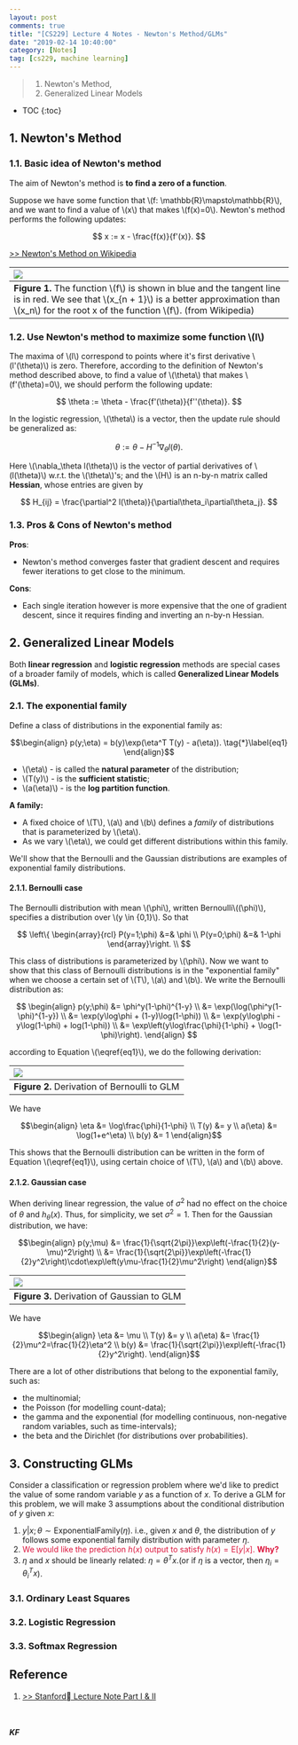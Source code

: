 ```yaml
---
layout: post
comments: true
title: "[CS229] Lecture 4 Notes - Newton's Method/GLMs"
date: "2019-02-14 10:40:00"
category: [Notes]
tag: [cs229, machine learning]
---
```


> 1. Newton's Method,
> 2. Generalized Linear Models

* TOC
{:toc}

<!--more-->

## 1. Newton's Method
### 1.1. Basic idea of Newton's method
The aim of Newton's method is **to find a zero of a function**.

Suppose we have some function that \\(f: \mathbb{R}\mapsto\mathbb{R}\\), and we want to find a value of \\(x\\) that makes \\(f(x)=0\\). Newton's method performs the following updates:

$$
x := x - \frac{f(x)}{f'(x)}.
$$

[>> Newton's Method on Wikipedia](https://en.wikipedia.org/wiki/Newton%27s_method)

| ![](/public/img/20190214_NewtonIteration_Ani.gif) |
| :-- |
| **Figure 1.** The function \\(f\\) is shown in blue and the tangent line is in red. We see that \\(x_{n + 1}\\) is a better approximation than \\(x_n\\) for the root x of the function \\(f\\). (from Wikipedia) |

### 1.2. Use Newton's method to maximize some function \\(l\\)
The maxima of \\(l\\) correspond to points where it's first derivative \\(l'(\theta)\\) is zero. Therefore, according to the definition of Newton's method described above, to find a value of \\(\theta\\) that makes \\(f'(\theta)=0\\), we should perform the following update:

$$
\theta := \theta - \frac{f'(\theta)}{f''(\theta)}.
$$

In the logistic regression, \\(\theta\\) is a vector, then the update rule should be generalized as:

$$ 
\theta := \theta - H^{-1}\nabla_\theta l(\theta).
$$

Here \\(\nabla_\theta l(\theta)\\) is the vector of partial derivatives of \\(l(\theta)\\) w.r.t. the \\(\theta\\)'s; and the \\(H\\) is an n-by-n matrix called **Hessian**, whose entries are given by

$$
H_{ij} = \frac{\partial^2 l(\theta)}{\partial\theta_i\partial\theta_j}.
$$

### 1.3. Pros & Cons of Newton's method
**Pros**: 
- Newton's method converges faster that gradient descent and requires fewer iterations to get close to the minimum.

**Cons**:
- Each single iteration however is more expensive that the one of gradient descent, since it requires finding and inverting an n-by-n Hessian.

## 2. Generalized Linear Models
Both **linear regression** and **logistic regression** methods are special cases of a broader family of models, which is called **Generalized Linear Models (GLMs)**.

### 2.1. The exponential family
Define a class of distributions in the exponential family as:

$$\begin{align}
p(y;\eta) = b(y)\exp(\eta^T T(y) - a(\eta)). \tag{*}\label{eq1}
\end{align}$$

- \\(\eta\\) - is called the **natural parameter** of the distribution;
- \\(T(y)\\) - is the **sufficient statistic**;
- \\(a(\eta)\\) - is the **log partition function**.

**A family:**
- A fixed choice of \\(T\\), \\(a\\) and \\(b\\) defines a *family* of distributions that is parameterized by \\(\eta\\).
- As we vary \\(\eta\\), we could get different distributions within this family.

We'll show that the Bernoulli and the Gaussian distributions are examples of exponential family distributions.

#### 2.1.1. Bernoulli case
The Bernoulli distribution with mean \\(\phi\\), written Bernoulli\\((\phi)\\), specifies a distribution over \\(y \in {0,1}\\). So that 

$$
\left\{ \begin{array}{rcl} 
P(y=1;\phi) &=& \phi \\
P(y=0;\phi) &=& 1-\phi
\end{array}\right. \\
$$

This class of distributions is parameterized by \\(\phi\\). Now we want to show that this class of Bernoulli distributions is in the "exponential family" when we choose a certain set of \\(T\\), \\(a\\) and \\(b\\).
We write the Bernoulli distribution as:

$$
\begin{align}
p(y;\phi) &= \phi^y(1-\phi)^{1-y} \\
&= \exp(\log(\phi^y(1-\phi)^{1-y}) \\
&= \exp(y\log\phi + (1-y)\log(1-\phi)) \\
&= \exp(y\log\phi -y\log(1-\phi) + log(1-\phi)) \\
&= \exp\left(y\log\frac{\phi}{1-\phi} + \log(1-\phi)\right).
\end{align}
$$

according to Equation \\(\eqref{eq1}\\), we do the following derivation:

| ![](/public/img/20190214_01.jpg) |
| :-- |
| **Figure 2.** Derivation of Bernoulli to GLM |

We have

$$\begin{align}
\eta &= \log\frac{\phi}{1-\phi} \\
T(y) &= y \\
a(\eta) &= \log(1+e^\eta) \\
b(y) &= 1
\end{align}$$

This shows that the Bernoulli distribution can be written in the form of Equation \\(\eqref{eq1}\\), using certain choice of \\(T\\), \\(a\\) and \\(b\\) above.

#### 2.1.2. Gaussian case
When deriving linear regression, the value of $\sigma^2$ had no effect on the choice of $\theta$ and $h_\theta(x)$. Thus, for simplicity, we set $\sigma^2=1$. Then for the Gaussian distribution, we have:

$$\begin{align}
p(y;\mu) &= \frac{1}{\sqrt{2\pi}}\exp\left(-\frac{1}{2}(y-\mu)^2\right) \\
&= \frac{1}{\sqrt{2\pi}}\exp\left(-\frac{1}{2}y^2\right)\cdot\exp\left(y\mu-\frac{1}{2}\mu^2\right)
\end{align}$$

| ![](/public/img/20190214_02.jpg) |
| :-- |
| **Figure 3.** Derivation of Gaussian to GLM |

We have

$$\begin{align}
\eta &= \mu \\
T(y) &= y \\
a(\eta) &= \frac{1}{2}\mu^2=\frac{1}{2}\eta^2 \\
b(y) &= \frac{1}{\sqrt{2\pi}}\exp\left(-\frac{1}{2}y^2\right).
\end{align}$$

There are a lot of other distributions that belong to the exponential family, such as: 
- the multinomial;
- the Poisson (for modelling count-data);
- the gamma and the exponential (for modelling continuous, non-negative random variables, such as time-intervals);
- the beta and the Dirichlet (for distributions over probabilities).

## 3. Constructing GLMs
Consider a classification or regression problem where we'd like to predict the value of some random variable $y$ as a function of $x$. To derive a GLM for this problem, we will make 3 assumptions about the conditional distribution of $y$ given $x$:
1. $y \vert x; \theta \sim \text{ExponentialFamily}(\eta)$. i.e., given $x$ and $\theta$, the distribution of $y$ follows some exponential family distribution with parameter $\eta$.
2. <span style="color:crimson">We would like the prediction $h(x)$ output to satisfy $h(x) = \mbox{E}[y\vert x]$. **Why?**</span>
3. $\eta$ and $x$ should be linearly related: $\eta=\theta^T x$.(or if $\eta$ is a vector, then $\eta_i=\theta_i^T x$).

### 3.1. Ordinary Least Squares

### 3.2. Logistic Regression

### 3.3. Softmax Regression

## Reference 
1. [>> Stanford Lecture Note Part I & II](https://see.stanford.edu/materials/aimlcs229/cs229-notes1.pdf)

<br><br>***KF***
